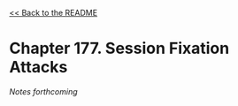 [&lt;&lt; Back to the README](README.md)

# Chapter 177. Session Fixation Attacks

*Notes forthcoming*